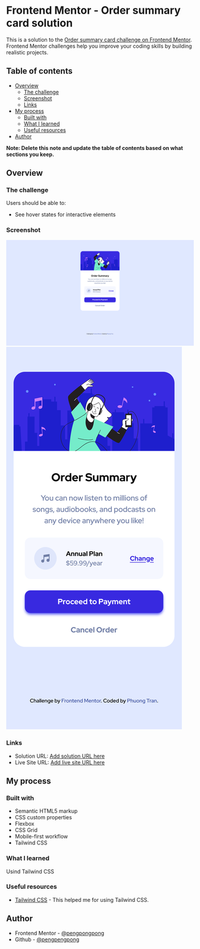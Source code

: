 # Frontend Mentor - Order summary card solution

This is a solution to the [Order summary card challenge on Frontend Mentor](https://www.frontendmentor.io/challenges/order-summary-component-QlPmajDUj). Frontend Mentor challenges help you improve your coding skills by building realistic projects. 

## Table of contents

- [Overview](#overview)
  - [The challenge](#the-challenge)
  - [Screenshot](#screenshot)
  - [Links](#links)
- [My process](#my-process)
  - [Built with](#built-with)
  - [What I learned](#what-i-learned)
  - [Useful resources](#useful-resources)
- [Author](#author)

**Note: Delete this note and update the table of contents based on what sections you keep.**

## Overview

### The challenge

Users should be able to:

- See hover states for interactive elements

### Screenshot

![](./screenshot/screen_desktop.png)
![](./screenshot/screen_mobile.png)

### Links

- Solution URL: [Add solution URL here](https://github.com/pengpongpong/Order-summary-component)
- Live Site URL: [Add live site URL here](https://pengpongpong.github.io/Order-summary-component/)

## My process

### Built with

- Semantic HTML5 markup
- CSS custom properties
- Flexbox
- CSS Grid
- Mobile-first workflow
- Tailwind CSS


### What I learned

Usind Tailwind CSS

### Useful resources

- [Tailwind CSS](https://tailwindcss.com/docs/installation) - This helped me for using Tailwind CSS.

## Author

- Frontend Mentor - [@pengpongpong](https://www.frontendmentor.io/profile/pengpongpong)
- Github - [@pengpengpong](https://github.com/pengpongpong)
